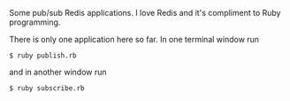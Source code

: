Some pub/sub Redis applications. I love Redis and it's compliment to Ruby programming.

There is only one application here so far. In one terminal window run

`$ ruby publish.rb`

and in another window run

`$ ruby subscribe.rb`

